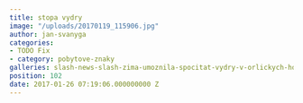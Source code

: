 ```yaml
---
title: stopa vydry
image: "/uploads/20170119_115906.jpg"
author: jan-svanyga
categories:
- TODO Fix
- category: pobytove-znaky
galleries: slash-news-slash-zima-umoznila-spocitat-vydry-v-orlickych-horach
position: 102
date: 2017-01-26 07:19:06.000000000 Z
---
```

